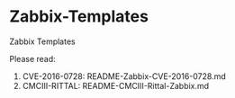 # Zabbix-Templates
Zabbix Templates

Please read: 
1. CVE-2016-0728: README-Zabbix-CVE-2016-0728.md
2. CMCIII-RITTAL: README-CMCIII-Rittal-Zabbix.md
